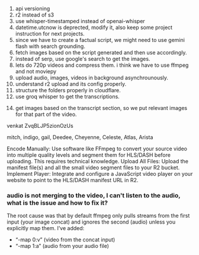 1. api versioning
2. r2 instead of s3
3. use whisper-timestamped instead of openai-whisper
4. datetime.utcnow is deprected, modify it, also keep some project instruction for next projects. 
5. since we have to create a factual script, we might need to use gemini flash with search grounding. 
6. fetch images based on the script generated and then use accordingly. 
7. instead of serp, use google's search to get the images. 
8. lets do 720p videos and compress them. i think we have to use ffmpeg and not moviepy
9. upload audio, images, videos in background asynchrounously. 
10. understand r2 upload and its config properly. 
11. structure the folders properly in cloudflare.
12. use groq whisper to get the transcriptions. 
<!-- 13. fix thumbnail image upload issues.  -->
14. get images based on the transcript section, so we put relevant images for that part of the video. 

venkat
ZvqBLJP5zionOzUs

mitch, indigo, gail, Deedee, Cheyenne, Celeste, Atlas, Arista


Encode Manually: Use software like FFmpeg to convert your source video into multiple quality levels and segment them for HLS/DASH before uploading. This requires technical knowledge.
Upload All Files: Upload the manifest file(s) and all the small video segment files to your R2 bucket.
Implement Player: Integrate and configure a JavaScript video player on your website to point to the HLS/DASH manifest URL in R2.


### audio is not merging to the video, I can't listen to the audio, what is the issue and how to fix it?
The root cause was that by default ffmpeg only pulls streams from the first input (your image concat) and ignores the second (audio) unless you explicitly map them. I’ve added:
- “-map 0:v” (video from the concat input)
- “-map 1:a” (audio from your audio file)